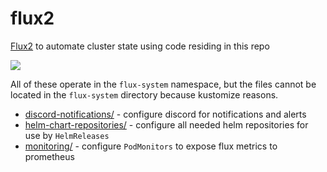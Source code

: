 # flux2

[Flux2](https://github.com/fluxcd/flux2) to automate cluster state using code residing in this repo

![](https://i.imgur.com/QcJ1Tx8.png)

All of these operate in the `flux-system` namespace, but the files cannot be located in the `flux-system` directory because kustomize reasons.

* [discord-notifications/](discord-notifications/) - configure discord for notifications and alerts
* [helm-chart-repositories/](helm-chart-repositories/) - configure all needed helm repositories for use by `HelmReleases`
* [monitoring/](monitoring/) - configure `PodMonitors` to expose flux metrics to prometheus
